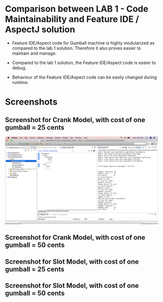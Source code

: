 
# Comparison between LAB 1 - Code Maintainability and Feature IDE / AspectJ solution

- Feature IDE/Aspect code for Gumball machine is highly modularized as compared to the lab 1 solution. Therefore it also proves easier to maintain and manage.

- Compared to the lab 1 solution, the Feature IDE/Aspect code is easier to debug.

- Behaviour of the Feature IDE/Aspect code can be easily changed during runtime.

# Screenshots

## Screenshot for Crank Model, with cost of one gumball = 25 cents
![](output/GumballMachineV2_Crank25.png)
## Screenshot for Crank Model, with cost of one gumball = 50 cents
## Screenshot for Slot Model, with cost of one gumball = 25 cents
## Screenshot for Slot Model, with cost of one gumball = 50 cents
